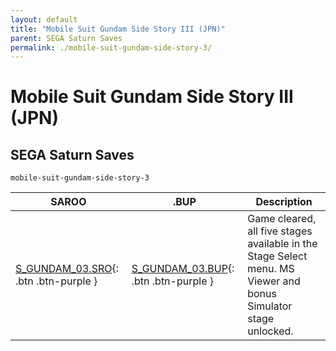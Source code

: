 ```yaml
---
layout: default
title: "Mobile Suit Gundam Side Story III (JPN)"
parent: SEGA Saturn Saves
permalink: ./mobile-suit-gundam-side-story-3/
---
```

# Mobile Suit Gundam Side Story III (JPN)

## SEGA Saturn Saves

`mobile-suit-gundam-side-story-3`

| SAROO | .BUP | Description |
|------|----------|-------------|
| [S_GUNDAM_03.SRO](S_GUNDAM_03.SRO){: .btn .btn-purple } | [S_GUNDAM_03.BUP](S_GUNDAM_03.BUP){: .btn .btn-purple } | Game cleared, all five stages available in the Stage Select menu. MS Viewer and bonus Simulator stage unlocked. |
